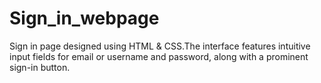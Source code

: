 # Sign_in_webpage
 Sign in page designed using HTML & CSS.The interface features intuitive input fields for email or username and password, along with a prominent sign-in button.
